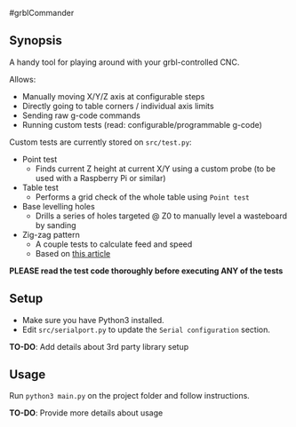 #grblCommander

## Synopsis

A handy tool for playing around with your grbl-controlled CNC.

Allows:

* Manually moving X/Y/Z axis at configurable steps
* Directly going to table corners / individual axis limits
* Sending raw g-code commands
* Running custom tests (read: configurable/programmable g-code)

Custom tests are currently stored on `src/test.py`:

* Point test
    * Finds current Z height at current X/Y using a custom probe (to be used with a Raspberry Pi or similar)
* Table test
    * Performs a grid check of the whole table using `Point test`
* Base levelling holes
    * Drills a series of holes targeted @ Z0 to manually level a wasteboard by sanding
* Zig-zag pattern
    * A couple tests to calculate feed and speed
    * Based on [this article](http://www.precisebits.com/tutorials/calibrating_feeds_n_speeds.htm)

**PLEASE read the test code thoroughly before executing ANY of the tests**

## Setup

* Make sure you have Python3 installed.
* Edit `src/serialport.py` to update the `Serial configuration` section.

**TO-DO**: Add details about 3rd party library setup

## Usage

Run `python3 main.py` on the project folder and follow instructions.

**TO-DO**: Provide more details about usage

